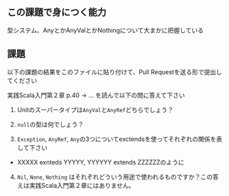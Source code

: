 ## この課題で身につく能力

型システム、AnyとかAnyValとかNothingについて大まかに把握している

## 課題

以下の課題の結果をこのファイルに貼り付けて、Pull Requestを送る形で提出してください

実践Scala入門第２章 p.40 -> ... を読んで以下の問に答えて下さい

1. Unitのスーパータイプは`AnyVal`と`AnyRef`どちらでしょう？

2. `null`の型は何でしょう？

3. `Exception`, `AnyRef`, `Any`の3つについてexctendsを使ってそれぞれの関係を表して下さい
 - XXXXX exnteds YYYYY, YYYYYY extends ZZZZZZのように

4. `Nil`, `None`, `Nothing` はそれぞれどういう用途で使われるものですか？この答えは実践Scala入門第２章にはありません。